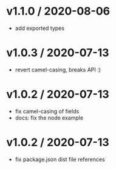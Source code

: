 
v1.1.0 / 2020-08-06
===================

  * add exported types

v1.0.3 / 2020-07-13
===================

  * revert camel-casing, breaks API :)

v1.0.2 / 2020-07-13
===================

  * fix camel-casing of fields
  * docs: fix the node example

v1.0.2 / 2020-07-13
===================

  * fix package.json dist file references
